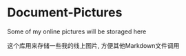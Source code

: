 # Document-Pictures
Some of my online pictures will be storaged here

这个库用来存储一些我的线上图片, 方便其他Markdown文件调用
